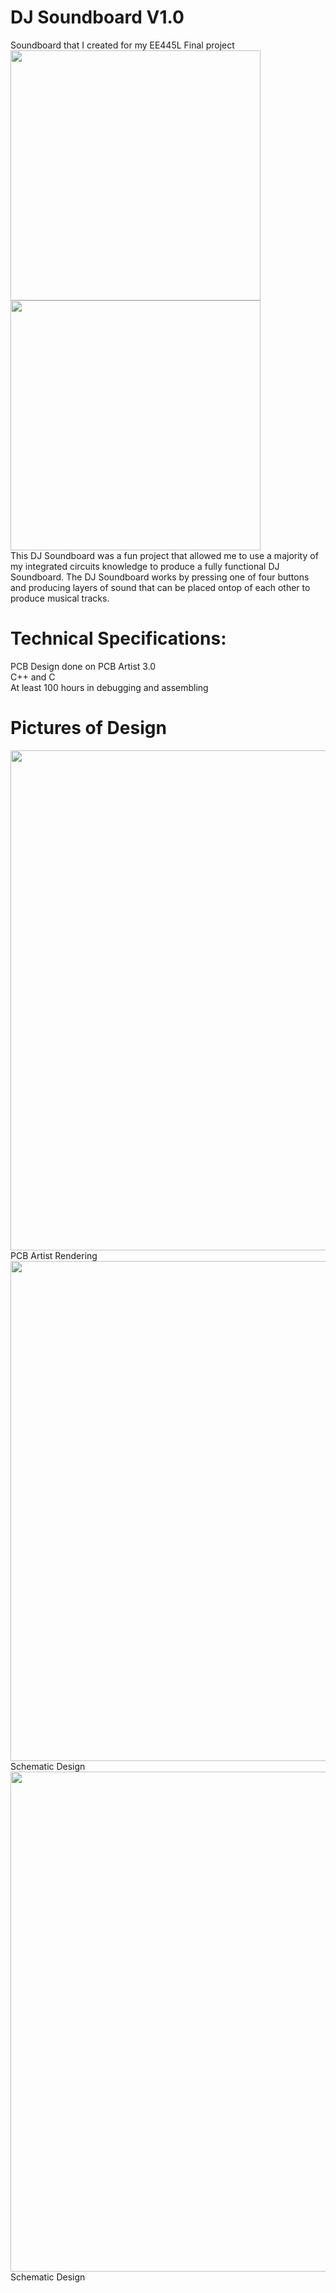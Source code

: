 # DJ Soundboard V1.0
Soundboard that I created for my EE445L Final project</br>
<img src="https://i.imgur.com/kFZNdbT.jpg" width="400" height="400"/>
<img src="https://i.imgur.com/Ywym3Iw.jpg" width="400" height="400"/></br>
This DJ Soundboard was a fun project that allowed me to use a majority of my integrated circuits knowledge to produce a fully functional
DJ Soundboard. The DJ Soundboard works by pressing one of four buttons and producing layers of sound that can be placed ontop of each
other to produce musical tracks.<br>
# Technical Specifications:
PCB Design done on PCB Artist 3.0</br>
C++ and C</br>
At least 100 hours in debugging and assembling</br>
# Pictures of Design
<img src="https://i.imgur.com/76DC1td.png" width="800"/></br> PCB Artist Rendering</br>
<img src="https://i.imgur.com/lU3GBP5.png" width="800"/> </br> Schematic Design</br>
<img src="https://i.imgur.com/DL2w6Vb.png" width="800"/></br> Schematic Design
